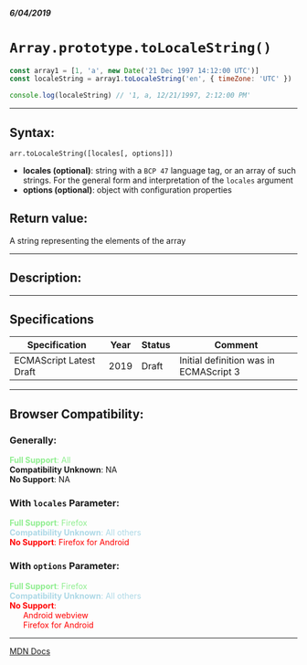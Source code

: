 ##### 6/04/2019
# `Array.prototype.toLocaleString()`

```js
const array1 = [1, 'a', new Date('21 Dec 1997 14:12:00 UTC')]
const localeString = array1.toLocaleString('en', { timeZone: 'UTC' })

console.log(localeString) // '1, a, 12/21/1997, 2:12:00 PM'
```

---

## Syntax:
`arr.toLocaleString([locales[, options]])`

* **locales (optional)**: string with a `BCP 47` language tag, or an array of such strings.  For the general form and interpretation of the `locales` argument
* **options (optional)**: object with configuration properties

## Return value:
A string representing the elements of the array

---

## Description:


---

## Specifications
| Specification | Year | Status | Comment |
|---|---|---|---|
| ECMAScript Latest Draft | 2019 | Draft | Initial definition was in ECMAScript 3 |

---

## Browser Compatibility:
### Generally:
<span style="color: lightgreen">**Full Support**: All</span>  
**Compatibility Unknown**: NA  
**No Support**: NA

### With `locales` Parameter:
<span style="color: lightgreen">**Full Support**: Firefox</span>  
<span style="color: lightblue">**Compatibility Unknown**: All others</span>  
<span style="color: red">**No Support**: Firefox for Android</span>

### With `options` Parameter:
<span style="color: lightgreen">**Full Support**: Firefox</span>  
<span style="color: lightblue">**Compatibility Unknown**: All others</span>  
<span style="color: red">**No Support**:  
  &nbsp; &nbsp; &nbsp; Android webview  
  &nbsp; &nbsp; &nbsp; Firefox for Android  
</span>

---

[MDN Docs](https://developer.mozilla.org/en-US/docs/Web/JavaScript/Reference/Global_Objects/Array/toLocaleString)